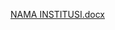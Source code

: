 [NAMA INSTITUSI.docx](https://github.com/brada1604/LP3I-TASK-WebFun-Tugas2-Bagus_Nugroho/files/6252425/NAMA.INSTITUSI.docx)
